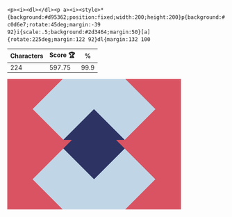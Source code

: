`<p><i><dl></dl><p a><i><style>*{background:#d95362;position:fixed;width:200;height:200}p{background:#c0d6e7;rotate:45deg;margin:-39 92}i{scale:.5;background:#2d3464;margin:50}[a]{rotate:225deg;margin:122 92}dl{margin:132 100`

| Characters | Score 🏆 | %    |
| ---------- | -------- | ---- |
| 224        | 597.75   | 99.9 |

![](/2025/Jun2025/03/20250603.png)

